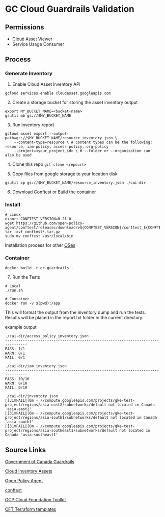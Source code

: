 # GC Cloud Guardrails Validation

## Permissions
- Cloud Asset Viewer
- Service Usage Consumer

##  Process

### Generate Inventory
1. Enable Cloud Asset Inventory API
```
gcloud services enable cloudasset.googleapis.com
```

2. Create a storage bucket for storing the asset inventory output
```
export MY_BUCKET_NAME=<bucket-name>
gsutil mb gs://$MY_BUCKET_NAME
```

3. Run inventory report
```
gcloud asset export --output-path=gs://$MY_BUCKET_NAME/resource_inventory.json \
	--content-type=resource \ # content types can be the following: resource, iam-policy, access-policy, org-policy
	--project=<your_project_id> \ # --folder or --organization can also be used
```

4. Clone this repo `git clone <repourl>`

5. Copy files from google storage to your location disk
```
gsutil cp gs://$MY_BUCKET_NAME/resource_inventory.json ./cai-dir
```

6. Download [Conftest](https://www.conftest.dev/) or Build the container

### Install
```
# Linux
export CONFTEST_VERSION=0.21.0
wget https://github.com/open-policy-agent/conftest/releases/download/v${CONFTEST_VERSION}/conftest_${CONFTEST_VERSION}_Linux_x86_64.tar.gz
tar -xvf conftest*.tar.gz
sudo mv conftest /usr/local/bin
```
Installation process for other [OSes](https://www.conftest.dev/install/)

### Container

```
docker build -t gc-guardrails .
```

7. Run the Tests
```
# Local
./run.sh

# Container
docker run -v $(pwd):/app
```

This will format the output from the inventory dump and run the tests. Results will be placed in the report.txt folder in the current directory.

example output

```
./cai-dir/access_policy_inventory.json
--------------------------------------------------------------------------------
PASS: 1/1
WARN: 0/1
FAIL: 0/1

./cai-dir/iam_inventory.json
--------------------------------------------------------------------------------
PASS: 10/10
WARN: 0/10
FAIL: 0/10

./cai-dir/inventory.json
[31mFAIL[0m - //compute.googleapis.com/projects/gke-test-project/regions/asia-east2/subnetworks/default not located in Canada 'asia-east2'
[31mFAIL[0m - //compute.googleapis.com/projects/gke-test-project/regions/asia-south1/subnetworks/default not located in Canada 'asia-south1'
[31mFAIL[0m - //compute.googleapis.com/projects/gke-test-project/regions/asia-southeast1/subnetworks/default not located in Canada 'asia-southeast1'
```

## Source Links
[Government of Canada Guardrails](https://github.com/canada-ca/cloud-guardrails)

[Cloud Inventory Assets](https://cloud.google.com/asset-inventory/docs/overviewhttps://cloud.google.com/asset-inventory/docs/overview)

[Open Policy Agent](https://www.openpolicyagent.org/)

[conftest](https://www.conftest.dev/)

[GCP Cloud Foundation Toolkit](https://github.com/GoogleCloudPlatform/cloud-foundation-toolkit)

[CFT Terraform templates](https://github.com/terraform-google-modules/terraform-example-foundation)